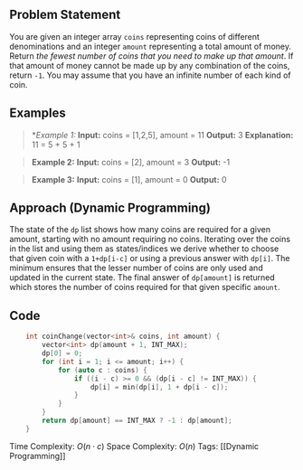## Problem Statement
You are given an integer array `coins` representing coins of different denominations and an integer `amount` representing a total amount of money.
Return _the fewest number of coins that you need to make up that amount_. If that amount of money cannot be made up by any combination of the coins, return `-1`.
You may assume that you have an infinite number of each kind of coin.
## Examples
>**Example 1:*
>**Input:** coins = [1,2,5], amount = 11
>**Output:** 3
>**Explanation:** 11 = 5 + 5 + 1

>**Example 2:**
>**Input:** coins = [2], amount = 3
>**Output:** -1

>**Example 3:**
>**Input:** coins = [1], amount = 0
>**Output:** 0
## Approach (Dynamic Programming)
The state of the `dp` list shows how many coins are required for a given amount, starting with no amount requiring no coins. Iterating over the coins in the list and using them as states/indices we derive whether to choose that given coin with a `1+dp[i-c]` or using a previous answer with `dp[i]`. The minimum ensures that the lesser number of coins are only used and updated in the current state. The final answer of `dp[amount]` is returned which stores the number of coins required for that given specific `amount`.
## Code
```cpp
    int coinChange(vector<int>& coins, int amount) {
        vector<int> dp(amount + 1, INT_MAX);
        dp[0] = 0;
        for (int i = 1; i <= amount; i++) {
            for (auto c : coins) {
                if ((i - c) >= 0 && (dp[i - c] != INT_MAX)) {
                    dp[i] = min(dp[i], 1 + dp[i - c]);
                }
            }
        }
        return dp[amount] == INT_MAX ? -1 : dp[amount];
    }
```
Time Complexity: $O(n\cdot c)$
Space Complexity: $O(n)$
Tags: [[Dynamic Programming]]